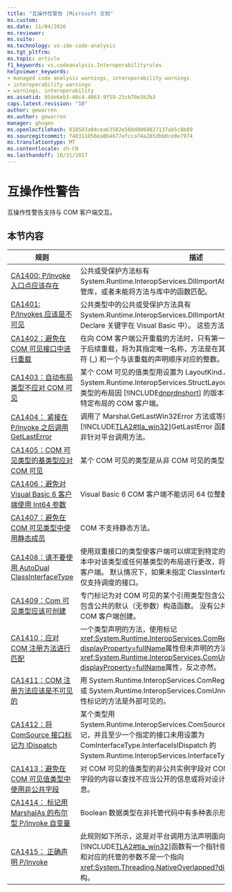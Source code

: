 ```yaml
---
title: "互操作性警告 |Microsoft 文档"
ms.custom: 
ms.date: 11/04/2016
ms.reviewer: 
ms.suite: 
ms.technology: vs-ide-code-analysis
ms.tgt_pltfrm: 
ms.topic: article
f1_keywords: vs.codeanalysis.Interoperabilityrules
helpviewer_keywords:
- managed code analysis warnings, interoperability warnings
- interoperability warnings
- warnings, interoperability
ms.assetid: 95de6eb3-40c4-4063-9f59-25cb70e3b2b3
caps.latest.revision: "18"
author: gewarren
ms.author: gewarren
manager: ghogen
ms.openlocfilehash: 810583a04cea63582e560d8068827137ab5c8b89
ms.sourcegitcommit: f40311056ea0b4677efcca74a285dbb0ce0e7974
ms.translationtype: MT
ms.contentlocale: zh-CN
ms.lasthandoff: 10/31/2017
---
```

# <a name="interoperability-warnings"></a>互操作性警告
互操作性警告支持与 COM 客户端交互。  
  
## <a name="in-this-section"></a>本节内容  
  
|规则|描述|  
|----------|-----------------|  
|[CA1400: P/Invoke 入口点应该存在](../code-quality/ca1400-p-invoke-entry-points-should-exist.md)|公共或受保护方法标有 System.Runtime.InteropServices.DllImportAttribute 特性。 未能找到非托管库，或者未能将方法与库中的函数匹配。|  
|[CA1401: P/Invokes 应该是不可见](../code-quality/ca1401-p-invokes-should-not-be-visible.md)|公共类型中的公共或受保护方法具有 System.Runtime.InteropServices.DllImportAttribute 特性 （还实现由 Declare 关键字在 Visual Basic 中）。 这些方法不能公开。|  
|[CA1402：避免在 COM 可见接口中进行重载](../code-quality/ca1402-avoid-overloads-in-com-visible-interfaces.md)|在向 COM 客户端公开重载的方法时，只有第一个方法重载保留其名称。 对于后续重载，将为其指定唯一名称，方法是在其名称后面追加一个下划线字符 (_) 和一个与该重载的声明顺序对应的整数。|  
|[CA1403：自动布局类型不应对 COM 可见](../code-quality/ca1403-auto-layout-types-should-not-be-com-visible.md)|某个 COM 可见的值类型用设置为 LayoutKind.Auto 的 System.Runtime.InteropServices.StructLayoutAttribute 特性标记。这些类型的布局因 [!INCLUDE[dnprdnshort](../code-quality/includes/dnprdnshort_md.md)] 的版本不同而不同，这将中断要求特定布局的 COM 客户端。|  
|[CA1404： 紧接在 P/Invoke 之后调用 GetLastError](../code-quality/ca1404-call-getlasterror-immediately-after-p-invoke.md)|调用了 Marshal.GetLastWin32Error 方法或等效[!INCLUDE[TLA2#tla_win32](../code-quality/includes/tla2sharptla_win32_md.md)]GetLastError 函数，并且紧邻的前一个调用并非针对平台调用方法。|  
|[CA1405：COM 可见类型的基类型应对 COM 可见](../code-quality/ca1405-com-visible-type-base-types-should-be-com-visible.md)|某个 COM 可见的类型是从非 COM 可见的类型派生而来。|  
|[CA1406：避免对 Visual Basic 6 客户端使用 Int64 参数](../code-quality/ca1406-avoid-int64-arguments-for-visual-basic-6-clients.md)|Visual Basic 6 COM 客户端不能访问 64 位整数。|  
|[CA1407：避免在 COM 可见类型中使用静态成员](../code-quality/ca1407-avoid-static-members-in-com-visible-types.md)|COM 不支持静态方法。|  
|[CA1408：请不要使用 AutoDual ClassInterfaceType](../code-quality/ca1408-do-not-use-autodual-classinterfacetype.md)|使用双重接口的类型使客户端可以绑定到特定的接口布局。 如果在将来的版本中对该类型或任何基类型的布局进行更改，将中断绑定到该接口的 COM 客户端。 默认情况下，如果未指定 ClassInterfaceAttribute 特性，则使用仅支持调度的接口。|  
|[CA1409：Com 可见类型应该可创建](../code-quality/ca1409-com-visible-types-should-be-creatable.md)|专门标记为对 COM 可见的某个引用类型包含公共的参数化构造函数，但不包含公共的默认（无参数）构造函数。 没有公共默认构造函数的类型不能由 COM 客户端创建。|  
|[CA1410：应对 COM 注册方法进行匹配](../code-quality/ca1410-com-registration-methods-should-be-matched.md)|一个类型声明的方法，使用标记<xref:System.Runtime.InteropServices.ComRegisterFunctionAttribute?displayProperty=fullName>属性但未声明的方法，使用标记<xref:System.Runtime.InteropServices.ComUnregisterFunctionAttribute?displayProperty=fullName>属性，反之亦然。|  
|[CA1411：COM 注册方法应该是不可见的](../code-quality/ca1411-com-registration-methods-should-not-be-visible.md)|用 System.Runtime.InteropServices.ComRegisterFunctionAttribute 特性或 System.Runtime.InteropServices.ComUnregisterFunctionAttribute 特性标记的方法是外部可见的。|  
|[CA1412：将 ComSource 接口标记为 IDispatch](../code-quality/ca1412-mark-comsource-interfaces-as-idispatch.md)|某个类型用 System.Runtime.InteropServices.ComSourceInterfacesAttribute 特性标记，并且至少一个指定的接口未用设置为 ComInterfaceType.InterfaceIsIDispatch 的 System.Runtime.InteropServices.InterfaceTypeAttribute 特性标记。|  
|[CA1413：避免在 COM 可见值类型中使用非公共字段](../code-quality/ca1413-avoid-non-public-fields-in-com-visible-value-types.md)|对 COM 可见的值类型的非公共实例字段对 COM 客户端可见。 请检查各个字段的内容以查找不应当公开的信息或将对设计或安全性造成意外影响的信息。|  
|[CA1414： 标记用 MarshalAs 的布尔型 P/Invoke 自变量](../code-quality/ca1414-mark-boolean-p-invoke-arguments-with-marshalas.md)|Boolean 数据类型在非托管代码中有多种表示形式。|  
|[CA1415： 正确声明 P/Invoke](../code-quality/ca1415-declare-p-invokes-correctly.md)|此规则如下所示，这是对平台调用方法声明面向[!INCLUDE[TLA2#tla_win32](../code-quality/includes/tla2sharptla_win32_md.md)]函数有一个指针指向 OVERLAPPED 结构参数和对应的托管的参数不是一个指向<xref:System.Threading.NativeOverlapped?displayProperty=fullName>结构。|